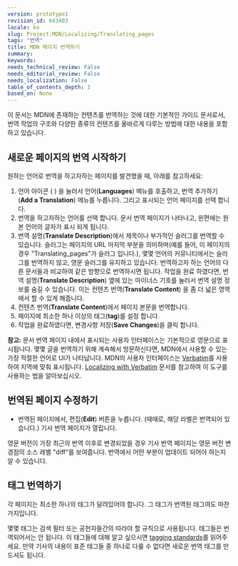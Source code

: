 ```yaml
---
version: prototype1
revision_id: 643403
locale: ko
slug: Project:MDN/Localizing/Translating_pages
tags: "번역"
title: MDN 페이지 번역하기
summary: 
keywords: 
needs_technical_review: False
needs_editorial_review: False
needs_localization: False
table_of_contents_depth: 1
based_on: None
---
```

<p>이 문서는 MDN에 존재하는 컨텐츠를 번역하는 것에 대한 기본적인 가이드 문서로서, 번역 작업의 구조와 다양한 종류의 컨텐츠를 올바르게 다루는 방법에 대한 내용을 포함하고 있습니다.</p>
<h2 id=".EC.83.88.EB.A1.9C.EC.9A.B4_.ED.8E.98.EC.9D.B4.EC.A7.80.EC.9D.98_.EB.B2.88.EC.97.AD_.EC.8B.9C.EC.9E.91.ED.95.98.EA.B8.B0">새로운 페이지의 번역 시작하기</h2>
<p>원하는 언어로 번역을 하고자하는 페이지를 발견했을 때, 아래를 참고하세요:</p>
<ol>
 <li>언어 아이콘 (
  <i class="icon-globe">
  </i>
  ) 을 눌러서 언어(<strong>Languages</strong>) 메뉴를 호출하고, 번역 추가하기(<strong>Add a Translation</strong>) 메뉴를 누릅니다. 그리고 표시되는 언어 페이지를 선택 합니다.</li>
 <li>번역을 하고자하는 언어를 선택 합니다. 문서 번역 페이지가 나타나고, 왼편에는 원본 언어의 글자가 표시 되게 됩니다.</li>
 <li>번역 설명(<strong>Translate Description</strong>)에서 제목이나 부가적인 슬러그를 번역할 수 있습니다. 슬러그는 페이지의 URL 마지막 부분을 의미하며(예를 들어, 이 페이지의 경우 "Translating_pages"가 슬러그 입니다.), 몇몇 언어의 커뮤니티에서는 슬러그를 번역하지 않고, 영문 슬러그를 유지하고 있습니다. 번역하고자 하는 언어의 다른 문서들과 비교하여 같은 방향으로 번역하시면 됩니다. 작업을 완료 하였다면, 번역 설명(<strong>Translate Description</strong>) 옆에 있는 마이너스 기호를 눌러서 번역 설명 정보를 숨길 수 있습니다. 이는 컨텐츠 번역(<strong>Translate Content</strong>) 을 좀 더 넓은 영역에서 할 수 있게 해줍니다.</li>
 <li>컨텐츠 번역(<strong>Translate Content</strong>)에서 페이지 본문을 번역합니다.</li>
 <li>페이지에 최소한 하나 이상의 태그(<strong>tag</strong>)를 설정 합니다.</li>
 <li>작업을 완료하였다면, 변경사항 저장(<strong>Save Changes</strong>)을 클릭 합니다.</li>
</ol>
<div class="note">
 <strong>참고:</strong> 문서 번역 페이지 내에서 표시되는 사용자 인터페이스는 기본적으로 영문으로 표시됩니다. 몇몇 글을 번역하기 위해 계속해서 방문하신다면, MDN에서 사용할 수 있는 가장 적절한 언어로 UI가 나타납니다. MDN의 사용자 인터페이스는 <a href="https://localize.mozilla.org/projects/mdn/" title="https://localize.mozilla.org/projects/mdn/">Verbatim</a>를 사용하여 지역에 맞춰 표시됩니다. <a href="/en-US/docs/Mozilla/Localization/Localizing_with_Verbatim" title="/en-US/docs/Mozilla/Localization/Localizing_with_Verbatim">Localizing with Verbatim</a> 문서를 참고하여 이 도구를 사용하는 법을 알아보십시오.</div>
<h2 id=".EB.B2.88.EC.97.AD.EB.90.9C_.ED.8E.98.EC.9D.B4.EC.A7.80_.EC.88.98.EC.A0.95.ED.95.98.EA.B8.B0">번역된 페이지 수정하기</h2>
<ul>
 <li>번역된 페이지에서, 편집(<strong>Edit</strong>) 버튼을 누릅니다. (때때로, 해당 라벨은 번역되어 있습니다.) 기사 번역 페이지가 열립니다.</li>
</ul>
<p>영문 버전이 가장 최근의 번역 이후로 변경되었을 경우 기사 번역 페이지는 영문 버전 변경점의 소스 레벨 "diff"를 보여줍니다. 번역에서 어떤 부분이 업데이트 되어야 하는지 알 수 있습니다.</p>
<h2 id=".ED.83.9C.EA.B7.B8_.EB.B2.88.EC.97.AD.ED.95.98.EA.B8.B0">태그 번역하기</h2>
<p>각 페이지는 최소한 하나의 태그가 달려있어야 합니다. 그 태그가 번역된 태그여도 마찬가지입니다.</p>
<p>몇몇 태그는 검색 필터 또는 공헌자들간의 따라야 할 규칙으로 사용됩니다. 태그들은 번역되어서는 안 됩니다. 이 태그들에 대해 알고 싶으시면 <a href="/en-US/docs/Project:MDN/Contributing/Tagging_standards">tagging standards</a>를 읽어주세요. 만약 기사의 내용이 표준 태그들 중 하나로 다룰 수 없다면 새로운 번역 태그를 만드셔도 됩니다.</p>

